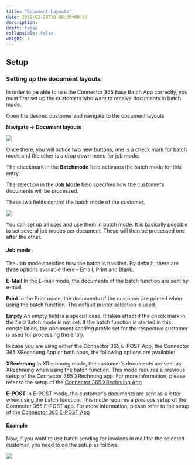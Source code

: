 ```yaml
---
title: "Document Layouts"
date: 2020-02-28T10:08:56+09:00
description: 
draft: false
collapsible: false
weight: 1
---
```

## Setup

### Setting up the document layouts

In order to be able to use the Connector 365 Easy Batch App correctly, you must first set up the customers who want to receive documents in batch mode.

Open the desired customer and navigate to the document layouts

**Navigate -> Document layouts**

![](images/apps/easynavigateen.PNG)

Once there, you will notice two new buttons, one is a check mark for batch mode and the other is a drop down menu for job mode.

The checkmark in the **Batchmode** field activates the batch mode for this entry.

The selection in the **Job Mode** field specifies how the customer's documents will be processed.

These two fields control the batch mode of the customer.

![](images/apps/easylayouten.PNG)

You can set up all uses and use them in batch mode. It is basically possible to set several job modes per document. These will then be processed one after the other.

#### Job mode
The Job mode specifies how the batch is handled. By default, there are three options available there - Email, Print and Blank.

**E-Mail**
In the E-mail mode, the documents of the batch function are sent by e-mail.

**Print**
In the Print mode, the documents of the customer are printed when using the batch function. The default printer selection is used.

**Empty**
An empty field is a special case. It takes effect if the check mark in the field Batch mode is not set. If the batch function is started in this constellation, the *document sending profile* set for the respective customer is used for processing the entry. 

In case you are using either the Connector 365 E-POST App, the Connector 365 XRechnung App or both apps, the following options are available:

**XRechnung**
In XRechnung mode, the customer's documents are sent as XRechnung when using the batch function. This mode requires a previous setup of the Connector 365 XRechnung app. For more information, please refer to the setup of the [Connector 365 XRechnung App](/en-us/apps/xrechnung/first-steps/setup/)

**E-POST**
In E-POST mode, the customer's documents are sent as a letter when using the batch function. This mode requires a previous setup of the Connector 365 E-POST app. For more information, please refer to the setup of the [Connector 365 E-POST App](/en-us/apps/e-post/first-steps/setup/)

#### Example

Now, if you want to use batch sending for invoices in mail for the selected customer, you need to do the setup as follows.

![](images/apps/easyexampleen.PNG)






